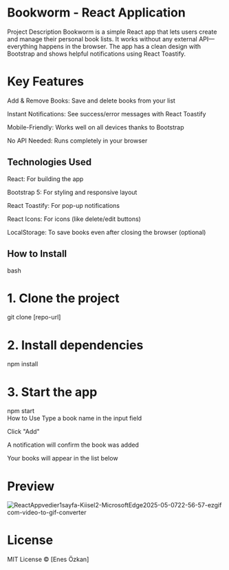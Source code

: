 # Bookworm - React Application
Project Description
Bookworm is a simple React app that lets users create and manage their personal book lists. It works without any external API—everything happens in the browser. The app has a clean design with Bootstrap and shows helpful notifications using React Toastify.

# Key Features
Add & Remove Books: Save and delete books from your list

Instant Notifications: See success/error messages with React Toastify

Mobile-Friendly: Works well on all devices thanks to Bootstrap

No API Needed: Runs completely in your browser

## Technologies Used
React: For building the app

Bootstrap 5: For styling and responsive layout

React Toastify: For pop-up notifications

React Icons: For icons (like delete/edit buttons)

LocalStorage: To save books even after closing the browser (optional)

## How to Install
bash
# 1. Clone the project  
git clone [repo-url]  

# 2. Install dependencies  
npm install  

# 3. Start the app  
npm start  
How to Use
Type a book name in the input field

Click "Add"

A notification will confirm the book was added

Your books will appear in the list below

# Preview
![ReactAppvedier1sayfa-Kiisel2-MicrosoftEdge2025-05-0722-56-57-ezgif com-video-to-gif-converter](https://github.com/user-attachments/assets/df4d7eb3-200b-4b0f-879c-128837bd5af5)


# License
MIT License © [Enes Özkan]
